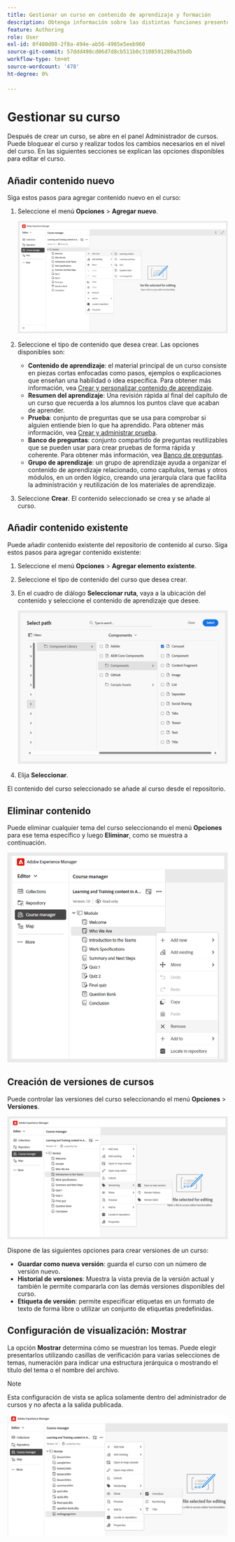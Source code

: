 ```yaml
---
title: Gestionar un curso en contenido de aprendizaje y formación
description: Obtenga información sobre las distintas funciones presentes en Experience Manager Guides que le permiten administrar el curso de forma eficaz.
feature: Authoring
role: User
exl-id: 0f480d08-2f8a-494e-ab56-4965e5eeb960
source-git-commit: 57ddd498cd06d7d8cb511b0c3108591280a35bdb
workflow-type: tm+mt
source-wordcount: '478'
ht-degree: 0%

---
```


# Gestionar su curso

Después de crear un curso, se abre en el panel Administrador de cursos. Puede bloquear el curso y realizar todos los cambios necesarios en el nivel del curso. En las siguientes secciones se explican las opciones disponibles para editar el curso.

## Añadir contenido nuevo

Siga estos pasos para agregar contenido nuevo en el curso:

1. Seleccione el menú **Opciones** > **Agregar nuevo**.

   ![](assets/learning-course-content.png)
2. Seleccione el tipo de contenido que desea crear. Las opciones disponibles son:
   - **Contenido de aprendizaje**: el material principal de un curso consiste en piezas cortas enfocadas como pasos, ejemplos o explicaciones que enseñan una habilidad o idea específica. Para obtener más información, vea [Crear y personalizar contenido de aprendizaje](./create-content.md).
   - **Resumen del aprendizaje**: Una revisión rápida al final del capítulo de un curso que recuerda a los alumnos los puntos clave que acaban de aprender.
   - **Prueba**: conjunto de preguntas que se usa para comprobar si alguien entiende bien lo que ha aprendido. Para obtener más información, vea [Crear y administrar prueba](./create-quiz.md).
   - **Banco de preguntas**: conjunto compartido de preguntas reutilizables que se pueden usar para crear pruebas de forma rápida y coherente. Para obtener más información, vea [Banco de preguntas](./create-qb.md).
   - **Grupo de aprendizaje**: un grupo de aprendizaje ayuda a organizar el contenido de aprendizaje relacionado, como capítulos, temas y otros módulos, en un orden lógico, creando una jerarquía clara que facilita la administración y reutilización de los materiales de aprendizaje.
3. Seleccione **Crear**.
El contenido seleccionado se crea y se añade al curso.

## Añadir contenido existente

Puede añadir contenido existente del repositorio de contenido al curso. Siga estos pasos para agregar contenido existente:

1. Seleccione el menú **Opciones** > **Agregar elemento existente**.
2. Seleccione el tipo de contenido del curso que desea crear.
3. En el cuadro de diálogo **Seleccionar ruta**, vaya a la ubicación del contenido y seleccione el contenido de aprendizaje que desee.

   ![](assets/add-existing-learning-content.png)
4. Elija **Seleccionar**.

El contenido del curso seleccionado se añade al curso desde el repositorio.

## Eliminar contenido

Puede eliminar cualquier tema del curso seleccionando el menú **Opciones** para ese tema específico y luego **Eliminar**, como se muestra a continuación.

![](assets/remove-learning-content.png)

## Creación de versiones de cursos

Puede controlar las versiones del curso seleccionando el menú **Opciones** > **Versiones**.

![](assets/course-versioning.png)

Dispone de las siguientes opciones para crear versiones de un curso:

- **Guardar como nueva versión**: guarda el curso con un número de versión nuevo.
- **Historial de versiones**: Muestra la vista previa de la versión actual y también le permite compararla con las demás versiones disponibles del curso.
- **Etiqueta de versión**: permite especificar etiquetas en un formato de texto de forma libre o utilizar un conjunto de etiquetas predefinidas.

## Configuración de visualización: Mostrar

La opción **Mostrar** determina cómo se muestran los temas. Puede elegir presentarlos utilizando casillas de verificación para varias selecciones de temas, numeración para indicar una estructura jerárquica o mostrando el título del tema o el nombre del archivo.

>[!NOTE]
>
> Esta configuración de vista se aplica solamente dentro del administrador de cursos y no afecta a la salida publicada.

![](assets/course-display-settings.png)

